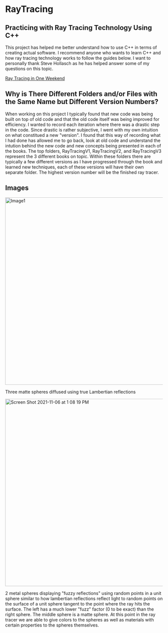 # RayTracing

## Practicing with Ray Tracing Technology Using C++

This project has helped me better understand how to use C++ in terms of creating actual software. I recommend anyone who wants to learn C++ and how ray tracing technology works to follow the guides below. I want to personally thank Steve Hollasch as he has helped answer some of my questions on this topic.

[Ray Tracing in One Weekend](https://raytracing.github.io/books/RayTracingInOneWeekend.html) 


## Why is There Different Folders and/or Files with the Same Name but Different Version Numbers?

When working on this project I typically found that new code was being built on top of old code and that the old code itself was being improved for efficiency. I wanted to record each iteration where there was a drastic step in the code. Since drastic is rather subjective, I went with my own intuition on what constitued a new "version". I found that this way of recording what I had done has allowed me to go back, look at old code and understand the intution behind the new code and new concepts being presented in each of the books. The top folders, RayTracingV1, RayTracingV2, and RayTracingV3 represent the 3 different books on topic. Within these folders there are typically a few different versions as I have progressed through the book and learned new techniques, each of these versions will have their own separate folder. The highest version number will be the finished ray tracer. 

## Images

<img width="600" alt="Image1" src="https://user-images.githubusercontent.com/78282234/139567760-b41cb32d-3455-42af-9f1b-15be6d9d0b67.png">

Three matte spheres diffused using true Lambertian reflections

<img width="600" alt="Screen Shot 2021-11-06 at 1 08 19 PM" src="https://user-images.githubusercontent.com/78282234/140619563-42c34d70-e11c-491c-930c-8b3406c3d512.png">

2 metal spheres displaying "fuzzy reflections" using random points in a unit sphere similar to how lambertian reflections reflect light to random points on the surface of a unit sphere tangent to the point where the ray hits the surface. The left has a much lower "fuzz" factor (0 to be exact) than the right sphere. The middle sphere is a matte sphere. At this point in the ray tracer we are able to give colors to the spheres as well as materials with certain properties to the spheres themselves.
